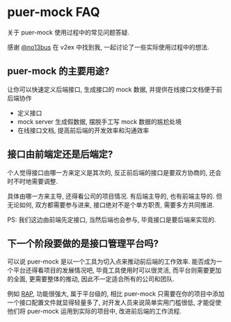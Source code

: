 # puer-mock FAQ

关于 puer-mock 使用过程中的常见问题答疑.

感谢 [@no13bus](https://github.com/no13bus) 在 v2ex 中找到我, 一起讨论了一些实际使用过程中的想法.

## puer-mock 的主要用途?

让你可以快速定义后端接口, 生成接口的 mock 数据, 并提供在线接口文档便于前后端协作

* 定义接口
* mock server 生成假数据, 摆脱手工写 mock 数据的尴尬处境
* 在线接口文档, 提高前后端的开发效率和沟通效率

## 接口由前端定还是后端定?

个人觉得接口由哪一方来定义是其次的, 反正前后端的接口是要双方协商的, 还会时不时地需要调整.

具体由哪一方来主导, 还得看公司的项目情况. 有后端主导的, 也有前端主导的. 但无论如何, 双方都需要参与进来, 接口绝对不是个单方职责, 需要多方共同推进.

PS: 我们这边由前端先定接口, 当然后端也会参与, 毕竟接口是要后端来实现的.

## 下一个阶段要做的是接口管理平台吗?

可以说 puer-mock 是以一个工具为切入点来推动前后端的工作效率. 能否成为一个平台还得看项目的发展情况吧, 毕竟工具使用时可以很灵活, 而平台则需要更加的全面, 更需要整体的推动, 因此不一定适合所有的公司和团队.

例如 [RAP](https://github.com/thx/RAP), 功能很强大, 属于平台级的, 相比 puer-mock 只需要在你的项目中添加一个接口配置文件就显得轻量多了, 对开发人员来说简单实用门槛很低, 才能促使他们将 puer-mock 运用到实际的项目中, 改进前后端的工作流程.
